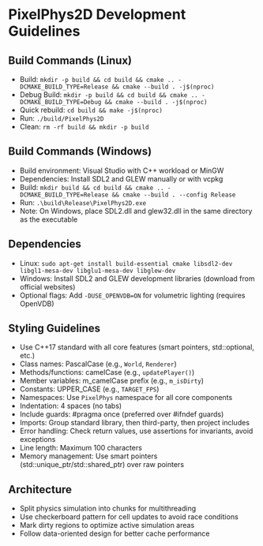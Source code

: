 # PixelPhys2D Development Guidelines

## Build Commands (Linux)
- Build: `mkdir -p build && cd build && cmake .. -DCMAKE_BUILD_TYPE=Release && cmake --build . -j$(nproc)`
- Debug Build: `mkdir -p build && cd build && cmake .. -DCMAKE_BUILD_TYPE=Debug && cmake --build . -j$(nproc)`
- Quick rebuild: `cd build && make -j$(nproc)`
- Run: `./build/PixelPhys2D`
- Clean: `rm -rf build && mkdir -p build`

## Build Commands (Windows)
- Build environment: Visual Studio with C++ workload or MinGW
- Dependencies: Install SDL2 and GLEW manually or with vcpkg
- Build: `mkdir build && cd build && cmake .. -DCMAKE_BUILD_TYPE=Release && cmake --build . --config Release`
- Run: `.\build\Release\PixelPhys2D.exe`
- Note: On Windows, place SDL2.dll and glew32.dll in the same directory as the executable

## Dependencies
- Linux: `sudo apt-get install build-essential cmake libsdl2-dev libgl1-mesa-dev libglu1-mesa-dev libglew-dev`
- Windows: Install SDL2 and GLEW development libraries (download from official websites)
- Optional flags: Add `-DUSE_OPENVDB=ON` for volumetric lighting (requires OpenVDB)

## Styling Guidelines
- Use C++17 standard with all core features (smart pointers, std::optional, etc.)
- Class names: PascalCase (e.g., `World`, `Renderer`)
- Methods/functions: camelCase (e.g., `updatePlayer()`)
- Member variables: m_camelCase prefix (e.g., `m_isDirty`)
- Constants: UPPER_CASE (e.g., `TARGET_FPS`)
- Namespaces: Use `PixelPhys` namespace for all core components
- Indentation: 4 spaces (no tabs)
- Include guards: #pragma once (preferred over #ifndef guards)
- Imports: Group standard library, then third-party, then project includes
- Error handling: Check return values, use assertions for invariants, avoid exceptions
- Line length: Maximum 100 characters
- Memory management: Use smart pointers (std::unique_ptr/std::shared_ptr) over raw pointers

## Architecture
- Split physics simulation into chunks for multithreading
- Use checkerboard pattern for cell updates to avoid race conditions
- Mark dirty regions to optimize active simulation areas
- Follow data-oriented design for better cache performance